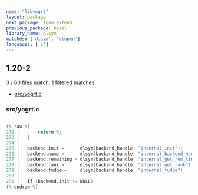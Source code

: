 ```yaml
---
name: "libyogrt"
layout: package
next_package: foam-extend
previous_package: bazel
library_name: dlsym
matches: ['dlsym', 'dlopen']
languages: ['c']
---
```

## 1.20-2
3 / 60 files match, 1 filtered matches.

 - [src/yogrt.c](#srcyogrtc)

### src/yogrt.c

```c

{% raw %}
272 | 		return 0;
273 | 	}
274 | 
275 | 	backend.init =      dlsym(backend_handle, "internal_init");
276 | 	backend.name =      dlsym(backend_handle, "internal_backend_name");
277 | 	backend.remaining = dlsym(backend_handle, "internal_get_rem_time");
278 | 	backend.rank =      dlsym(backend_handle, "internal_get_rank");
279 | 	backend.fudge =     dlsym(backend_handle, "internal_fudge");
280 | 
281 | 	if (backend.init != NULL)
{% endraw %}

```